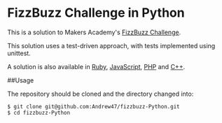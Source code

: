 FizzBuzz Challenge in Python
============================

This is a solution to Makers Academy's [FizzBuzz Challenge](https://github.com/makersacademy/course/blob/master/fizzbuzz/fizzbuzz.md).

This solution uses a test-driven approach, with tests implemented using unittest.

A solution is also available in [Ruby](https://github.com/Andrew47/Fizzbuzz), [JavaScript](https://github.com/Andrew47/fizzbuzz_JS), [PHP](https://github.com/Andrew47/FizzBuzz-PHP) and [C++](https://github.com/Andrew47/FizzBuzz-CPP).

##Usage

The repository should be cloned and the directory changed into:

```
$ git clone git@github.com:Andrew47/fizzbuzz-Python.git
$ cd fizzbuzz-Python
```




